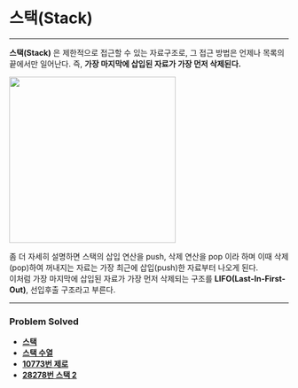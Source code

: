 # 스택(Stack)

------

**스택(Stack)** 은 제한적으로 접근할 수 있는 자료구조로, 그 접근 방법은 언제나 목록의 끝에서만 일어난다. 즉, **가장 마지막에 삽입된 자료가 가장 먼저 삭제된다.**

<img src="https://github.com/ChanghyunRyu/Python_CodingTest_note/assets/83490220/8b122e91-05ad-4c4f-9ae5-21d2d60ebebf" height="300">

좀 더 자세히 설명하면 스택의 삽입 연산을 push, 삭제 연산을 pop 이라 하며 이때 삭제(pop)하여 꺼내지는 자료는 가장 최근에 삽입(push)한 자료부터 나오게 된다.  
이처럼 가장 마지막에 삽입된 자료가 가장 먼저 삭제되는 구조를 **LIFO(Last-In-First-Out)**, 선입후출 구조라고 부른다.

------

### Problem Solved

- [**스택**](https://github.com/ChanghyunRyu/Python_CodingTest_note/tree/main/stack/stack)
- [**스택 수열**](https://github.com/ChanghyunRyu/Python_CodingTest_note/tree/main/stack/stack%20sequence)
- [**10773번 제로**](https://github.com/ChanghyunRyu/Python_CodingTest_note/tree/main/stack/zero)
- [**28278번 스택 2**](https://github.com/ChanghyunRyu/Python_CodingTest_note/tree/main/data_structure/stack/28278_stack_2)
